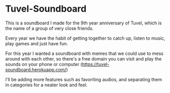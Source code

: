 # Tuvel-Soundboard

This is a soundboard I made for the 9th year anniversary of Tuvel, which is the name of a group of very close friends.

Every year we have the habit of getting together to catch up, listen to music, play games and just have fun.

For this year I wanted a soundboard with memes that we could use to mess around with each other,
so there's a free domain you can visit and play the sounds on your phone or computer (https://tuvel-soundboard.herokuapp.com/)

I'll be adding more features such as favoriting audios, and separating them in categories for a neater look and feel.
